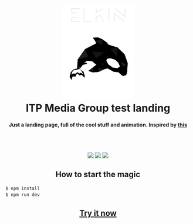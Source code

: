 <h1 align="center">
  <br>
  <a href="https://github.com/elkinny">
    <img src="https://raw.githubusercontent.com/elkinny/Curriculum-Vitae/master/ekins_logo.png" alt="Elkin" width="200">    
  </a>
  <br>
    ITP Media Group test landing
  <br>
</h1>

<h4 align="center">Just a landing page, full of the cool stuff and animation. Inspired by <a href="https://www.behance.net/gallery/62290227/ITP-Media-Group" target="_blank">this</a></h4>
  
<br>
<br>
<p align="center">
    <img src="https://forthebadge.com/images/badges/built-by-codebabes.svg">
    <img src="https://forthebadge.com/images/badges/made-with-javascript.svg">
    <img src="https://forthebadge.com/images/badges/powered-by-electricity.svg">
</p>

<h2 align="center"> How to start the magic </h2>

```sh
$ npm install
$ npm run dev
```

<h2 align="center">
  <a href="https://elkinny.github.io/Curriculum-Vitae/build/">Try it now</a>
</h2>
